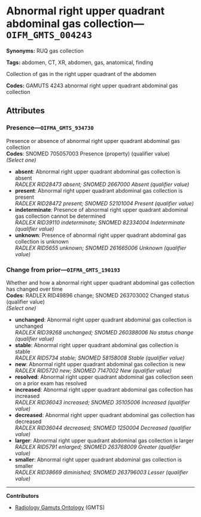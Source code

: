 # Abnormal right upper quadrant abdominal gas collection—`OIFM_GMTS_004243`

**Synonyms:** RUQ gas collection

**Tags:** abdomen, CT, XR, abdomen, gas, anatomical, finding

Collection of gas in the right upper quadrant of the abdomen

**Codes:** GAMUTS 4243 abnormal right upper quadrant abdominal gas collection

## Attributes

### Presence—`OIFMA_GMTS_934730`

Presence or absence of abnormal right upper quadrant abdominal gas collection  
**Codes**: SNOMED 705057003 Presence (property) (qualifier value)  
*(Select one)*

- **absent**: Abnormal right upper quadrant abdominal gas collection is absent  
_RADLEX RID28473 absent; SNOMED 2667000 Absent (qualifier value)_
- **present**: Abnormal right upper quadrant abdominal gas collection is present  
_RADLEX RID28472 present; SNOMED 52101004 Present (qualifier value)_
- **indeterminate**: Presence of abnormal right upper quadrant abdominal gas collection cannot be determined  
_RADLEX RID39110 indeterminate; SNOMED 82334004 Indeterminate (qualifier value)_
- **unknown**: Presence of abnormal right upper quadrant abdominal gas collection is unknown  
_RADLEX RID5655 unknown; SNOMED 261665006 Unknown (qualifier value)_

### Change from prior—`OIFMA_GMTS_190193`

Whether and how a abnormal right upper quadrant abdominal gas collection has changed over time  
**Codes**: RADLEX RID49896 change; SNOMED 263703002 Changed status (qualifier value)  
*(Select one)*

- **unchanged**: Abnormal right upper quadrant abdominal gas collection is unchanged  
_RADLEX RID39268 unchanged; SNOMED 260388006 No status change (qualifier value)_
- **stable**: Abnormal right upper quadrant abdominal gas collection is stable  
_RADLEX RID5734 stable; SNOMED 58158008 Stable (qualifier value)_
- **new**: Abnormal right upper quadrant abdominal gas collection is new  
_RADLEX RID5720 new; SNOMED 7147002 New (qualifier value)_
- **resolved**: Abnormal right upper quadrant abdominal gas collection seen on a prior exam has resolved  
- **increased**: Abnormal right upper quadrant abdominal gas collection has increased  
_RADLEX RID36043 increased; SNOMED 35105006 Increased (qualifier value)_
- **decreased**: Abnormal right upper quadrant abdominal gas collection has decreased  
_RADLEX RID36044 decreased; SNOMED 1250004 Decreased (qualifier value)_
- **larger**: Abnormal right upper quadrant abdominal gas collection is larger  
_RADLEX RID5791 enlarged; SNOMED 263768009 Greater (qualifier value)_
- **smaller**: Abnormal right upper quadrant abdominal gas collection is smaller  
_RADLEX RID38669 diminished; SNOMED 263796003 Lesser (qualifier value)_

---

**Contributors**

- [Radiology Gamuts Ontology](https://gamuts.net/) (GMTS)
